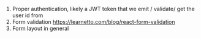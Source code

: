 1. Proper authentication, likely a JWT token that we emit / validate/ get the user id from
2. Form validation https://learnetto.com/blog/react-form-validation
3. Form layout in general
